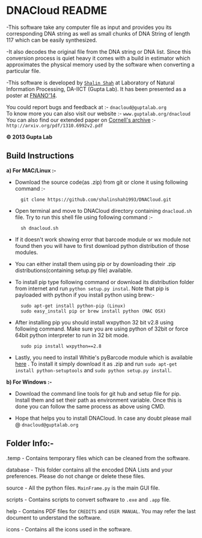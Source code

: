 DNACloud README
========================================================

-This software take any computer file as input and provides you its corresponding DNA string as well as small chunks of DNA String of length 117 which can be easily synthesized.

-It also decodes the original file from the DNA string or DNA list. Since this conversion process is quiet heavy it comes with a build in estimator which approximates the physical memory used by the software when converting a particular file.

-This software is developed by [`Shalin Shah`](www.guptalab.org/shalinshah) at Laboratory of Natural Information Processing, DA-IICT (Gupta Lab). It has been presented as a poster at [FNANO'14](http://www.cs.duke.edu/FNANO/). 

You could report bugs and feedback at :- `dnacloud@guptalab.org`                     
To know more you can also visit our website :- `www.guptalab.org/dnacloud`                        
You can also find our extended paper on [Cornell's archive](arxiv.org) :- `http://arxiv.org/pdf/1310.6992v2.pdf`        

**&copy; 2013 Gupta Lab**


Build Instructions
---------------------------------------------------------

**a) For MAC/Linux :-** 

- Download the source code(as .zip) from git or clone it using following command :-

        git clone https://github.com/shalinshah1993/DNACloud.git

- Open terminal and move to DNACloud directory containing `dnacloud.sh` file. Try to run this shell file using following command :-

        sh dnacloud.sh

- If it doesn't work showing error that barcode module or wx module not found then you will have to first download python distribution of those modules.

- You can either install them using pip or by downloading their .zip distributions(containing setup.py file) available.

- To install pip type following command or download its distribution folder from internet and run `python setup.py instal`. Note that pip is payloaded with python if you install python using brew:- 

        sudo apt-get install python-pip (Linux)
        sudo easy_install pip or brew install python (MAC OSX)

- After installing pip you should install wxpython 32 bit v2.8 using following command. Make sure you are using python of 32bit or force 64bit python interpreter to run in 32 bit mode.

        sudo pip install wxpython==2.8

- Lastly, you need to install Whitie's pyBarcode module which is available [here](https://bitbucket.org/whitie/python-barcode "here") .
To install it simply download it as .zip and run  `sudo apt-get install python-setuptools` and `sudo python setup.py install`.

**b) For Windows :-**

- Download the command line tools for git hub and setup file for pip. Install them and set their path as environment variable. Once this is done you can follow the same process as above using CMD.

- Hope that helps you to install DNACloud. In case any doubt please mail @ `dnacloud@guptalab.org`


Folder Info:-
---------------------------------------------------------

 .temp - Contains temporary files which can be cleaned from the software.
 
 database - This folder contains all the encoded DNA Lists and your preferences. Please do not change or delete these files.
 
 source - All the python files. `MainFrame.py` is the main GUI file.
 
 scripts - Contains scripts to convert software to `.exe` and `.app` file.
 
 help - Contains PDF files for `CREDITS` and `USER MANUAL`. You may refer the last document to understand the software.
 
 icons - Contains all the icons used in the software.
 
